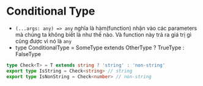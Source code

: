 # Conditional Type

- `(...args: any) => any` nghĩa là hàm(function) nhận vào các parameters mà chúng ta không biết là như thế nào. Và function này trả ra giá trị gì cũng được vì nó là `any`
- type ConditionalType = SomeType extends OtherType ? TrueType : FalseType

```ts
type Check<T> = T extends string ? 'string' : 'non-string'
export type IsString = Check<string> // string
export type IsNonString = Check<number> // non-string
```
